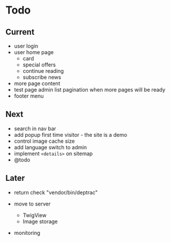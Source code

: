 # Todo

## Current

- user login
- user home page
  - card
  - special offers
  - continue reading
  - subscribe news
- more page content
- test page admin list pagination when more pages will be ready
- footer menu

## Next

- search in nav bar
- add popup first time visitor - the site is a demo
- control image cache size
- add language switch to admin
- implement `<details>` on sitemap
- @todo

## Later

- return check "vendor/bin/deptrac"

- move to server
  - TwigView
  - Image storage

- monitoring
